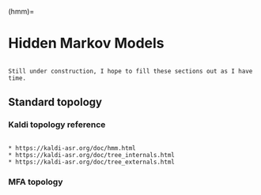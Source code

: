 

(hmm)=
# Hidden Markov Models

```{warning}

Still under construction, I hope to fill these sections out as I have time.
```


## Standard topology

### Kaldi topology reference

```{seealso}

* https://kaldi-asr.org/doc/hmm.html
* https://kaldi-asr.org/doc/tree_internals.html
* https://kaldi-asr.org/doc/tree_externals.html
```

### MFA topology
